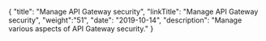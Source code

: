 {
    "title": "Manage API Gateway security",
    "linkTitle": "Manage API Gateway security",
    "weight":"51",
    "date": "2019-10-14",
    "description": "Manage various aspects of API Gateway security."
}
